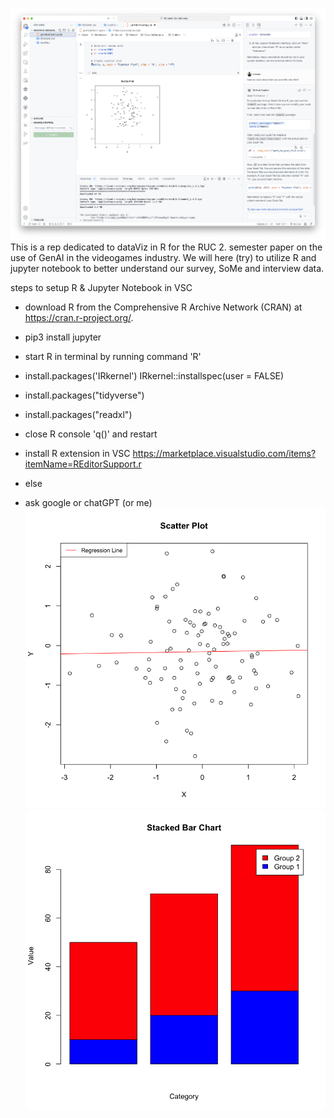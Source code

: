 ![VSC setup](./images/example.png) 
This is a rep dedicated to dataViz in R for the RUC 2. semester paper on the use of GenAI in the videogames industry. We will here (try) to utilize R and jupyter notebook to better understand our survey, SoMe and interview data.

steps to setup R & Jupyter Notebook in VSC

- download R from the Comprehensive R Archive Network (CRAN) at https://cran.r-project.org/.

- pip3 install jupyter

- start R in terminal by running command 'R'

- install.packages('IRkernel')
  IRkernel::installspec(user = FALSE)

- install.packages("tidyverse")

- install.packages("readxl")

- close R console 'q()' and restart

- install R extension in VSC https://marketplace.visualstudio.com/items?itemName=REditorSupport.r

- else

- ask google or chatGPT (or me)
![plot example1](./images/example2.png) ![stacked barchart example](./images/example3.png)


